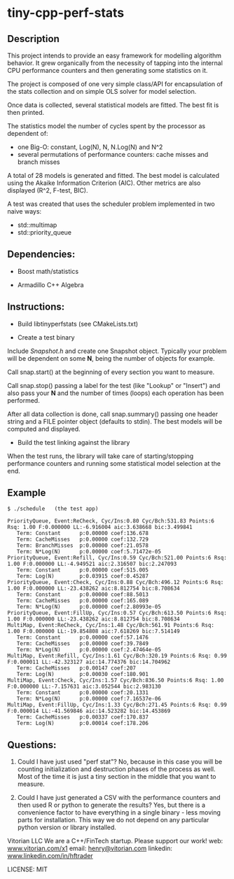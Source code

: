 # tiny-cpp-perf-stats

## Description

This project intends to provide an easy framework for modelling algorithm behavior. It grew organically from the necessity of tapping into the internal CPU performance counters and then generating some statistics on it.

The project is composed of one very simple class/API for encapsulation of the stats collection and on simple OLS solver for model selection.

Once data is collected, several statistical models are fitted. The best fit is then printed.

The statistics model the number of cycles spent by the processor as dependent of:
- one Big-O: constant, Log(N), N, N.Log(N) and N^2
- several permutations of performance counters: cache misses and branch misses

A total of 28 models is generated and fitted. The best model is calculated using the Akaike Information Criterion (AIC). Other metrics are also displayed (R^2, F-test, BIC).

A test was created that uses the scheduler problem implemented in two naive ways:
- std::multimap
- std::priority_queue

## Dependencies:

- Boost math/statistics

- Armadillo C++ Algebra

## Instructions:

- Build libtinyperfstats (see CMakeLists.txt)

- Create a test binary

Include _Snapshot.h_ and create one Snapshot object. Typically your problem will be dependent on some **N**, being the number of objects for example.

Call snap.start() at the beginning of every section you want to measure.

Call snap.stop() passing a label for the test (like "Lookup" or "Insert") and also pass your **N** and the number of times (loops) each operation has been performed.

After all data collection is done, call snap.summary() passing one header string and a FILE pointer object (defaults to stdin). The best models will be computed and displayed.

- Build the test linking against the library

When the test runs, the library will take care of starting/stopping performance counters and running some statistical model selection at the end.

## Example

```
$ ./schedule   (the test app)

PriorityQueue, Event:ReCheck, Cyc/Ins:0.80 Cyc/Bch:531.83 Points:6 Rsq: 1.00 F:0.000000 LL:-6.916004 aic:3.638668 bic:3.499841
   Term: Constant      p:0.00000 coef:136.678
   Term: CacheMisses   p:0.00000 coef:132.729
   Term: BranchMisses  p:0.00000 coef:21.0578
   Term: N*Log(N)      p:0.00000 coef:5.71472e-05
PriorityQueue, Event:Refill, Cyc/Ins:0.59 Cyc/Bch:521.00 Points:6 Rsq: 1.00 F:0.000000 LL:-4.949521 aic:2.316507 bic:2.247093
   Term: Constant      p:0.00000 coef:515.005
   Term: Log(N)        p:0.03915 coef:0.45287
PriorityQueue, Event:Check, Cyc/Ins:0.88 Cyc/Bch:496.12 Points:6 Rsq: 1.00 F:0.000000 LL:-23.438262 aic:8.812754 bic:8.708634
   Term: Constant      p:0.00000 coef:88.5013
   Term: CacheMisses   p:0.00000 coef:165.089
   Term: N*Log(N)      p:0.00000 coef:2.80993e-05
PriorityQueue, Event:FillUp, Cyc/Ins:0.57 Cyc/Bch:613.50 Points:6 Rsq: 1.00 F:0.000000 LL:-23.438262 aic:8.812754 bic:8.708634
MultiMap, Event:ReCheck, Cyc/Ins:1.48 Cyc/Bch:561.91 Points:6 Rsq: 1.00 F:0.000000 LL:-19.854808 aic:7.618269 bic:7.514149
   Term: Constant      p:0.00000 coef:57.1476
   Term: CacheMisses   p:0.00000 coef:39.7849
   Term: N*Log(N)      p:0.00000 coef:2.47464e-05
MultiMap, Event:Refill, Cyc/Ins:1.61 Cyc/Bch:320.19 Points:6 Rsq: 0.99 F:0.000011 LL:-42.323127 aic:14.774376 bic:14.704962
   Term: CacheMisses   p:0.00147 coef:207
   Term: Log(N)        p:0.00030 coef:180.901
MultiMap, Event:Check, Cyc/Ins:1.57 Cyc/Bch:836.50 Points:6 Rsq: 1.00 F:0.000000 LL:-7.157631 aic:3.052544 bic:2.983130
   Term: Constant      p:0.00000 coef:20.1331
   Term: N*Log(N)      p:0.00000 coef:7.16537e-06
MultiMap, Event:FillUp, Cyc/Ins:1.33 Cyc/Bch:271.45 Points:6 Rsq: 0.99 F:0.000014 LL:-41.569846 aic:14.523282 bic:14.453869
   Term: CacheMisses   p:0.00337 coef:170.837
   Term: Log(N)        p:0.00014 coef:178.206
```

## Questions:

1) Could I have just used "perf stat"? No, because in this case you will be counting initialization and destruction phases of the process as well. Most of the time it is just a tiny section in the middle that you want to measure.

2) Could I have just generated a CSV with the performance counters and then used R or python to generate the results? Yes, but there is a convenience factor to have everything in a single binary - less moving parts for installation. This way we do not depend on any particular python version or library installed.


Vitorian LLC
We are a C++/FinTech startup. Please support our work!
web: www.vitorian.com/x1
email: henry@vitorian.com
linkedin: www.linkedin.com/in/hftrader

LICENSE: MIT
